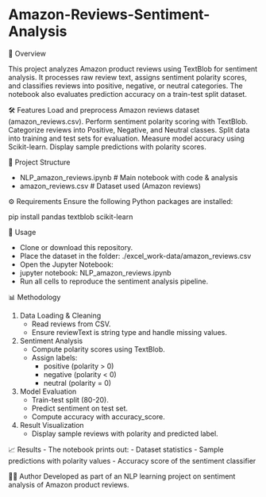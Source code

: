 # Amazon-Reviews-Sentiment-Analysis

📌 Overview

This project analyzes Amazon product reviews using TextBlob for sentiment analysis. It processes raw review text, assigns sentiment polarity scores, and classifies reviews into positive, negative, or neutral categories. The notebook also evaluates prediction accuracy on a train-test split dataset.

🛠️ Features
Load and preprocess Amazon reviews dataset (amazon_reviews.csv).
Perform sentiment polarity scoring with TextBlob.
Categorize reviews into Positive, Negative, and Neutral classes.
Split data into training and test sets for evaluation.
Measure model accuracy using Scikit-learn.
Display sample predictions with polarity scores.

📂 Project Structure
- NLP_amazon_reviews.ipynb     # Main notebook with code & analysis
- amazon_reviews.csv  # Dataset used (Amazon reviews)

⚙️ Requirements
Ensure the following Python packages are installed:

pip install pandas textblob scikit-learn

🚀 Usage
- Clone or download this repository.
- Place the dataset in the folder: ./excel_work-data/amazon_reviews.csv
- Open the Jupyter Notebook:
- jupyter notebook: NLP_amazon_reviews.ipynb
- Run all cells to reproduce the sentiment analysis pipeline.

📊 Methodology
1.  Data Loading & Cleaning
      -  Read reviews from CSV.
      -  Ensure reviewText is string type and handle missing values.
2.  Sentiment Analysis
      -  Compute polarity scores using TextBlob.
      -  Assign labels:
            - positive (polarity > 0)
            - negative (polarity < 0)
            - neutral (polarity = 0)
3.  Model Evaluation
      -  Train-test split (80-20).
      -  Predict sentiment on test set.
      -  Compute accuracy with accuracy_score.
4.  Result Visualization
      -  Display sample reviews with polarity and predicted label.

📈 Results
    - The notebook prints out:
        - Dataset statistics
        - Sample predictions with polarity values
        - Accuracy score of the sentiment classifier

👨‍💻 Author
Developed as part of an NLP learning project on sentiment analysis of Amazon product reviews.
